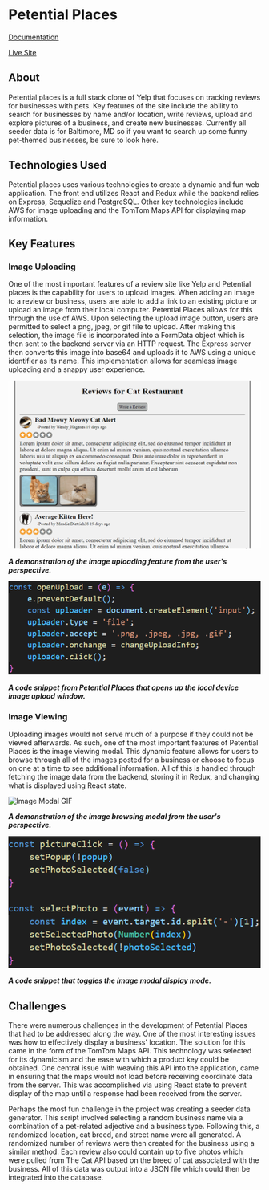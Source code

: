 # Petential Places #
[Documentation](./documentation)

[Live Site](https://petential-places.herokuapp.com/)

## About ##
Petential places is a full stack clone of Yelp that focuses on tracking reviews for businesses with pets. Key features of the site include the ability to search for businesses by name and/or location, write reviews, upload and explore pictures of a business, and create new businesses. Currently all seeder data is for Baltimore, MD so if you want to search up some funny pet-themed businesses, be sure to look here.

## Technologies Used ##
Petential places uses various technologies to create a dynamic and fun web application. The front end utilizes React and Redux while the backend relies on Express, Sequelize and PostgreSQL. Other key technologies include AWS for image uploading and the TomTom Maps API for displaying map information.

## Key Features ##

### Image Uploading ###
One of the most important features of a review site like Yelp and Petential places is the capability for users to upload images. When adding an image to a review or business, users are able to add a link to an existing picture or upload an image from their local computer. Petential Places allows for this through the use of AWS. Upon selecting the upload image button, users are permitted to select a png, jpeg, or gif file to upload. After making this selection, the image file is incorporated into a FormData object which is then sent to the backend server via an HTTP request. The Express server then converts this image into base64 and uploads it to AWS using a unique identifier as its name. This implementation allows for seamless image uploading and a snappy user experience.

![Uploading GIF](./documentation/README_Images/UploadDemo.gif)

***A demonstration of the image uploading feature from the user's perspective.***

![Uploading Code Snippet](./documentation/README_Images/openUpload.png)

***A code snippet from Petential Places that opens up the local device image upload window.***

### Image Viewing ###
Uploading images would not serve much of a purpose if they could not be viewed afterwards. As such, one of the most important features of Petential Places is the image viewing modal. This dynamic feature allows for users to browse through all of the images posted for a business or choose to focus on one at a time to see additional information. All of this is handled through fetching the image data from the backend, storing it in Redux, and changing what is displayed using React state.

![Image Modal GIF](./documentation/README_Images/ImageModalDemo.gif)

***A demonstration of the image browsing modal from the user's perspective.***

![Image Modal Code Snippet](./documentation/README_Images/toggleImageModal.png)

***A code snippet that toggles the image modal display mode.***

## Challenges ##
There were numerous challenges in the development of Petential Places that had to be addressed along the way. One of the most interesting issues was how to effectively display a business' location. The solution for this came in the form of the TomTom Maps API. This technology was selected for its dynamicism and the ease with which a product key could be obtained. One central issue with weaving this API into the application, came in ensuring that the maps would not load before receiving coordinate data from the server. This was accomplished via using React state to prevent display of the map until a response had been received from the server.

Perhaps the most fun challenge in the project was creating a seeder data generator. This script involved selecting a random business name via a combination of a pet-related adjective and a business type. Following this, a randomized location, cat breed, and street name were all generated. A randomized number of reviews were then created for the business using a similar method. Each review also could contain up to five photos which were pulled from The Cat API based on the breed of cat associated with the business. All of this data was output into a JSON file which could then be integrated into the database.
